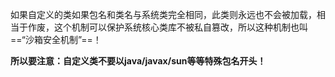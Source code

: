 如果自定义的类如果包名和类名与系统类完全相同，此类则永远也不会被加载，相当于作废，这个机制可以保护系统核心类库不被私自篡改，所以这种机制也叫==“沙箱安全机制”==！



**所以要注意：自定义类不要以java/javax/sun等等特殊包名开头！**

